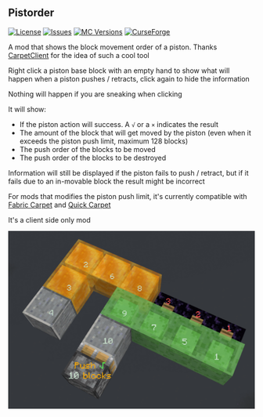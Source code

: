 ## Pistorder

[![License](https://img.shields.io/github/license/Fallen-Breath/pistorder.svg)](http://www.gnu.org/licenses/gpl-3.0.html)
[![Issues](https://img.shields.io/github/issues/Fallen-Breath/pistorder.svg)](https://github.com/Fallen-Breath/pistorder/issues)
[![MC Versions](http://cf.way2muchnoise.eu/versions/For%20MC_pistorder_all.svg)](https://www.curseforge.com/minecraft/mc-mods/pistorder)
[![CurseForge](http://cf.way2muchnoise.eu/full_pistorder_downloads.svg)](https://www.curseforge.com/minecraft/mc-mods/pistorder)

A mod that shows the block movement order of a piston. Thanks [CarpetClient](https://github.com/X-com/CarpetClient) for the idea of such a cool tool

Right click a piston base block with an empty hand to show what will happen when a piston pushes / retracts, click again to hide the information

Nothing will happen if you are sneaking when clicking

It will show:
- If the piston action will success. A `√` or a `×` indicates the result
- The amount of the block that will get moved by the piston (even when it exceeds the piston push limit, maximum 128 blocks)
- The push order of the blocks to be moved
- The push order of the blocks to be destroyed

Information will still be displayed if the piston fails to push / retract, but if it fails due to an in-movable block the result might be incorrect

For mods that modifies the piston push limit, it's currently compatible with [Fabric Carpet](https://github.com/gnembon/fabric-carpet) and [Quick Carpet](https://github.com/DeadlyMC/QuickCarpet114)

It's a client side only mod

![screenshot](https://raw.githubusercontent.com/Fallen-Breath/pistorder/1.15.2/screenshot.png)
